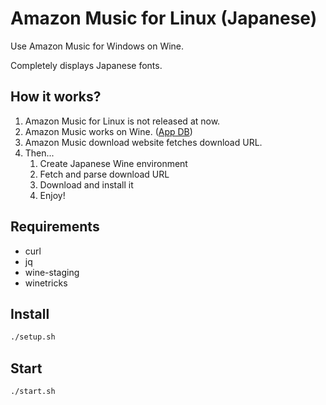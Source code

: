 # Amazon Music for Linux (Japanese)

Use Amazon Music for Windows on Wine.

Completely displays Japanese fonts.

## How it works?

1. Amazon Music for Linux is not released at now.
2. Amazon Music works on Wine. \([App DB](https://appdb.winehq.org/objectManager.php?sClass=application&iId=16528)\)
3. Amazon Music download website fetches download URL.
4. Then...
    1. Create Japanese Wine environment
    2. Fetch and parse download URL
    3. Download and install it
    4. Enjoy!

## Requirements

- curl
- jq
- wine-staging
- winetricks

## Install

```sh
./setup.sh
```

## Start

```sh
./start.sh
```
